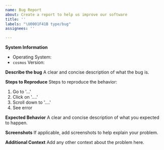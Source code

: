 ```yaml
---
name: Bug Report
about: Create a report to help us improve our software
title: ''
labels: "\U0001F41B type/bug"
assignees: ''

---
```


**System Information**
* Operating System:
* `cosmos` Version:

**Describe the bug**
A clear and concise description of what the bug is.

**Steps to Reproduce**
Steps to reproduce the behavior:
1. Go to '...'
2. Click on '....'
3. Scroll down to '....'
4. See error

**Expected Behavior**
A clear and concise description of what you expected to happen.

**Screenshots**
If applicable, add screenshots to help explain your problem.

**Additional Context**
Add any other context about the problem here.

